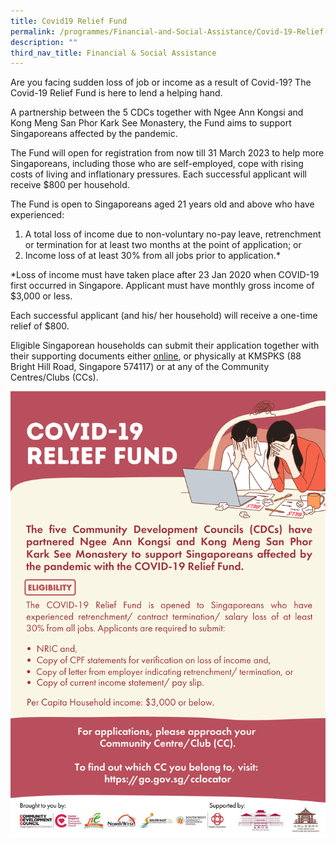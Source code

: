 ```yaml
---
title: Covid19 Relief Fund
permalink: /programmes/Financial-and-Social-Assistance/Covid-19-Relief-Fund
description: ""
third_nav_title: Financial & Social Assistance
---
```

Are you facing sudden loss of job or income as a result of Covid-19? The Covid-19 Relief Fund is here to lend a helping hand.

A partnership between the 5 CDCs together with Ngee Ann Kongsi and Kong Meng San Phor Kark See Monastery, the Fund aims to support Singaporeans affected by the pandemic.

The Fund will open for registration from now till 31 March 2023 to help more Singaporeans, including those who are self-employed, cope with rising costs of living and inflationary pressures. Each successful applicant will receive $800 per household. 

The Fund is open to Singaporeans aged 21 years old and above who have experienced:

1. A total loss of income due to non-voluntary no-pay leave, retrenchment or termination for at least two months at the point of application; or
2. Income loss of at least 30% from all jobs prior to application.*  

*Loss of income must have taken place after 23 Jan 2020 when COVID-19 first occurred in Singapore. Applicant must have monthly gross income of $3,000 or less.

Each successful applicant (and his/ her household) will receive a one-time relief of $800.

Eligible Singaporean households can submit their application together with their supporting documents either [online](https://form.gov.sg/#!/6246bdd6e4c02900120e27cf), or physically at KMSPKS (88 Bright Hill Road, Singapore 574117) or at any of the Community Centres/Clubs (CCs).

![](/images/Programmes/Financial%20&%20Social%20Assistance/COVID-19%20Relief%20Fund.png)